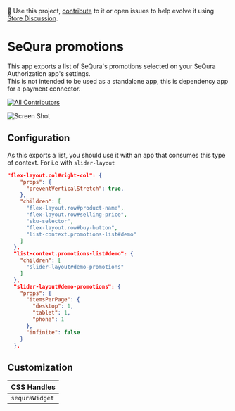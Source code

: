 📢 Use this project, [contribute](https://github.com/{OrganizationName}/{AppName}) to it or open issues to help evolve it using [Store Discussion](https://github.com/vtex-apps/store-discussion).

# SeQura promotions

This app exports a list of SeQura's promotions selected on your SeQura Authorization app's settings.  
This is not intended to be used as a standalone app, this is dependency app for a payment connector.

<!-- DOCS-IGNORE:start -->
<!-- ALL-CONTRIBUTORS-BADGE:START - Do not remove or modify this section -->

[![All Contributors](https://img.shields.io/badge/all_contributors-1-orange.svg?style=flat-square)]()

<!-- ALL-CONTRIBUTORS-BADGE:END -->
<!-- DOCS-IGNORE:end -->

![Screen Shot](https://user-images.githubusercontent.com/50715158/136180273-5d433e8d-e672-4f8c-836b-acfc49ba6772.png)

## Configuration

As this exports a list, you should use it with an app that consumes this type of context. For i.e with `slider-layout`

```json
"flex-layout.col#right-col": {
    "props": {
      "preventVerticalStretch": true,
    },
    "children": [
      "flex-layout.row#product-name",
      "flex-layout.row#selling-price",
      "sku-selector",
      "flex-layout.row#buy-button",
      "list-context.promotions-list#demo"
    ]
  },
  "list-context.promotions-list#demo": {
    "children": [
      "slider-layout#demo-promotions"
    ]
  },
  "slider-layout#demo-promotions": {
    "props": {
      "itemsPerPage": {
        "desktop": 1,
        "tablet": 1,
        "phone": 1
      },
      "infinite": false
    }
  },
```

## Customization

| CSS Handles    |
| -------------- |
| `sequraWidget` |
